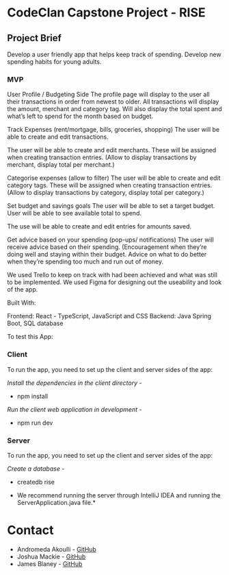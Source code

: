 # CodeClan Capstone Project - RISE

## Project Brief

Develop a user friendly app that helps keep track of spending. Develop new spending habits for young adults.

### MVP

User Profile / Budgeting Side
The profile page will display to the user all their transactions in order from newest to older. All transactions will display the amount, merchant and category tag. Will also display the total spent and what’s left to spend for the month based on budget.

Track Expenses (rent/mortgage, bills, groceries, shopping)
The user will be able to create and edit transactions.

The user will be able to create and edit merchants. These will be assigned when creating transaction entries. (Allow to display transactions by merchant, display total per merchant.)

Categorise expenses (allow to filter)
The user will be able to create and edit category tags. These will be assigned when creating transaction entries. (Allow to display transactions by category, display total per category.)

Set budget and savings goals
The user will be able to set a target budget. User will be able to see available total to spend.

The use will be able to create and edit entries for amounts saved.

Get advice based on your spending (pop-ups/ notifications)
The user will receive advice based on their spending. (Encouragement when they’re doing well and staying within their budget. Advice on what to do better when they’re spending too much and run out of money.

We used Trello to keep on track with had been achieved and what was still to be implemented. 
We used Figma for designing out the useability and look of the app. 

Built With:

Frontend: React - TypeScript, JavaScript and CSS
Backend: Java Spring Boot, SQL database


To test this App:

### Client
To run the app, you need to set up the client and server sides of the app:

*Install the dependencies in the client directory* -
  - npm install

*Run the client web application in development* -
  - npm run dev
  
### Server
To run the app, you need to set up the client and server sides of the app:

*Create a database* -
  - createdb rise

* We recommend running the server through IntelliJ IDEA and running the ServerApplication.java file.*


# Contact
- Andromeda Akoulli - [GitHub](https://github.com/AndromedaMedi)
- Joshua Mackie - [GitHub](https://github.com/MackieJG/RiseBudgetReact)
- James Blaney - [GitHub](https://github.com/JBlaney93)
